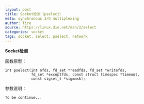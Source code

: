 ```yaml
---
layout: post
title: Socket检测（pselect）
meta: synchronous I/O multiplexing
author: fire
source: https://linux.die.net/man/2/select
categories: socket 
tags: socket, select, pselect, network
---
```


**Socket检测**

函数原型：

~~~
int pselect(int nfds, fd_set *readfds, fd_set *writefds,  
            fd_set *exceptfds, const struct timespec *timeout,  
            const sigset_t *sigmask);
~~~

参数说明：

~~~
To be continue...
~~~